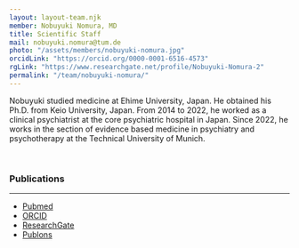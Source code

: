 ```yaml
---
layout: layout-team.njk
member: Nobuyuki Nomura, MD
title: Scientific Staff
mail: nobuyuki.nomura@tum.de
photo: "/assets/members/nobuyuki-nomura.jpg"
orcidLink: "https://orcid.org/0000-0001-6516-4573"
rgLink: "https://www.researchgate.net/profile/Nobuyuki-Nomura-2"
permalink: "/team/nobuyuki-nomura/"
---
```


Nobuyuki studied medicine at Ehime University, Japan. He obtained his Ph.D. from Keio University, Japan. From 2014 to 2022, he worked as a clinical psychiatrist at the core psychiatric hospital in Japan. Since 2022, he works in the section of evidence based medicine in psychiatry and psychotherapy at the Technical University of Munich.

<br>

### Publications
---

- [Pubmed](https://pubmed.ncbi.nlm.nih.gov/?term=Nobuyuki-Nomura)
- [ORCID](https://orcid.org/0000-0001-6516-4573)
- [ResearchGate](https://www.researchgate.net/profile/Nobuyuki-Nomura-2)
- [Publons](https://publons.com/researcher/4649616/nobuyuki-nomura/)